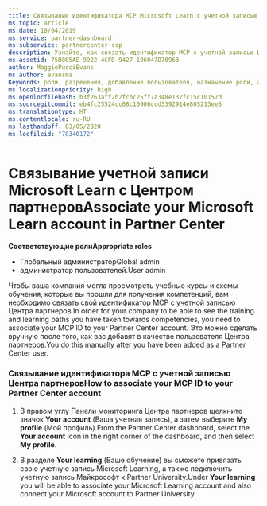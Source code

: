 ```yaml
---
title: Связывание идентификатора MCP Microsoft Learn с учетной записью Центра партнеров | Центр партнеров
ms.topic: article
ms.date: 10/04/2019
ms.service: partner-dashboard
ms.subservice: partnercenter-csp
description: Узнайте, как связать идентификатор MCP с учетной записью Центра партнеров, чтобы ваша компания могла просматривать учебные курсы и схемы обучения, которые вы изучили для получения компетенций.
ms.assetid: 75D805AE-9922-4CFD-9427-196047D70963
author: MaggiePucciEvans
ms.author: evansma
Keywords: роли, разрешения, добавление пользователя, назначение роли, администратор, агент, идентификатор MCP, Microsoft Learn
ms.localizationpriority: high
ms.openlocfilehash: b3f263aff2b2fcbc25ff7a348e137fc15c10157d
ms.sourcegitcommit: eb4fc25524cc68c10906ccd3392914e805213ee5
ms.translationtype: HT
ms.contentlocale: ru-RU
ms.lasthandoff: 03/05/2020
ms.locfileid: "78340172"
---
```

# <a name="associate-your-microsoft-learn-account-in-partner-center"></a><span data-ttu-id="6985b-104">Связывание учетной записи Microsoft Learn с Центром партнеров</span><span class="sxs-lookup"><span data-stu-id="6985b-104">Associate your Microsoft Learn account in Partner Center</span></span>

<span data-ttu-id="6985b-105">**Соответствующие роли**</span><span class="sxs-lookup"><span data-stu-id="6985b-105">**Appropriate roles**</span></span>
-   <span data-ttu-id="6985b-106">Глобальный администратор</span><span class="sxs-lookup"><span data-stu-id="6985b-106">Global admin</span></span>
-   <span data-ttu-id="6985b-107">администратор пользователей.</span><span class="sxs-lookup"><span data-stu-id="6985b-107">User admin</span></span>

<span data-ttu-id="6985b-108">Чтобы ваша компания могла просмотреть учебные курсы и схемы обучения, которые вы прошли для получения компетенций, вам необходимо связать свой идентификатор MCP с учетной записью Центра партнеров.</span><span class="sxs-lookup"><span data-stu-id="6985b-108">In order for your company to be able to see the training and learning paths you have taken towards competencies, you need to associate your MCP ID to your Partner Center account.</span></span> <span data-ttu-id="6985b-109">Это можно сделать вручную после того, как вас добавят в качестве пользователя Центра партнеров.</span><span class="sxs-lookup"><span data-stu-id="6985b-109">You do this manually after you have been added as a Partner Center user.</span></span>

### <a name="how-to-associate-your-mcp-id-to-your-partner-center-account"></a><span data-ttu-id="6985b-110">Связывание идентификатора MCP с учетной записью Центра партнеров</span><span class="sxs-lookup"><span data-stu-id="6985b-110">How to associate your MCP ID to your Partner Center account</span></span>

1. <span data-ttu-id="6985b-111">В правом углу Панели мониторинга Центра партнеров щелкните значок **Your account** (Ваша учетная запись), а затем выберите **My profile** (Мой профиль).</span><span class="sxs-lookup"><span data-stu-id="6985b-111">From the Partner Center dashboard, select the **Your account** icon in the right corner of the dashboard, and then select **My profile**.</span></span>

2. <span data-ttu-id="6985b-112">В разделе **Your learning** (Ваше обучение) вы сможете привязать свою учетную запись Microsoft Learning, а также подключить учетную запись Майкрософт к Partner University.</span><span class="sxs-lookup"><span data-stu-id="6985b-112">Under **Your learning** you will be able to associate your Microsoft Learning account and also connect your Microsoft account to Partner University.</span></span>
